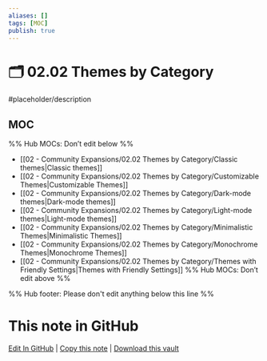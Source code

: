```yaml
---
aliases: []
tags: [MOC]
publish: true
---
```


# 🗂️ 02.02 Themes by Category

#placeholder/description

## MOC

%% Hub MOCs: Don’t edit below %%

- [[02 - Community Expansions/02.02 Themes by Category/Classic themes|Classic themes]]
- [[02 - Community Expansions/02.02 Themes by Category/Customizable Themes|Customizable Themes]]
- [[02 - Community Expansions/02.02 Themes by Category/Dark-mode themes|Dark-mode themes]]
- [[02 - Community Expansions/02.02 Themes by Category/Light-mode themes|Light-mode themes]]
- [[02 - Community Expansions/02.02 Themes by Category/Minimalistic Themes|Minimalistic Themes]]
- [[02 - Community Expansions/02.02 Themes by Category/Monochrome Themes|Monochrome Themes]]
- [[02 - Community Expansions/02.02 Themes by Category/Themes with Friendly Settings|Themes with Friendly Settings]]
  %% Hub MOCs: Don’t edit above %%

%% Hub footer: Please don't edit anything below this line %%

# This note in GitHub

<span class="git-footer">[Edit In GitHub](https://github.dev/obsidian-community/obsidian-hub/blob/main/02%20-%20Community%20Expansions/02.02%20Themes%20by%20Category/%F0%9F%97%82%EF%B8%8F%2002.02%20Themes%20by%20Category.md "git-hub-edit-note") | [Copy this note](https://raw.githubusercontent.com/obsidian-community/obsidian-hub/main/02%20-%20Community%20Expansions/02.02%20Themes%20by%20Category/%F0%9F%97%82%EF%B8%8F%2002.02%20Themes%20by%20Category.md "git-hub-copy-note") | [Download this vault](https://github.com/obsidian-community/obsidian-hub/archive/refs/heads/main.zip "git-hub-download-vault") </span>
